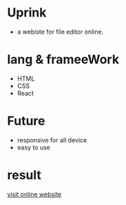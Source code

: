 # Uprink
- a webiste for file editor online.
# lang & frameeWork
- HTML
- CSS 
- React
# Future
- responsive for all device
- easy to use
# result
[visit online website](https://uprink.com)
